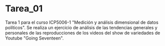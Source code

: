 # Tarea_01
Tarea 1 para el curso ICP5006-1 "Medición y análisis dimensional de datos políticos". Se realiza un ejercicio de análisis de las tendencias generales y personales de las reproducciones de los videos del show de variedades de Youtube "Going Seventeen".
